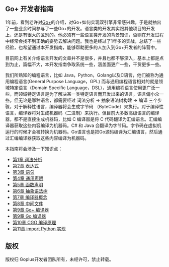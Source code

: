 ## Go+ 开发者指南

1年前，看到老许对[Go+](https://github.com/goplus/gop)的介绍，对Go+如何实现双引擎非常感兴趣，于是就抽出了一些业余时间参与了一些Go+的开发。语言类的开发其实跟其他项目的开发上，还是有很大的区别的。他必须有一些语言类开发的背景知识，否则在开发过程中经常会找不到正确的姿势去解决问题。我也是经过了1年多的实战，总结了一些经验，也希望通过本开发指南，能够帮助更多的人加入到Go+开发者的阵营中。

目前网上有关介绍语言开发的文章并不是很多，并且也都不够深入，基本上都是点到为止，篇幅不大，本开发指南争取系统一些，涵盖面更广一些，干货更多一些。

我们所熟知的编程语言，比如 Java，Python，Golang以及C语言，他们被称为通用编程语言(General Purpose Language，GPL) 而与通用编程语言相对的就是领域特定语言（Domain Specific Language，DSL），通用编程语言使用更广泛一些，而领域特定语言是为了解决某一类特定语言而开发出来的语言，语言偏小众一些。但无论是哪种语言，都需要经过 词法分析 -> 抽象语法树构建 -> 编译 三个步骤，对于解释性语言，编译器将会生成字节码 （ByteCode）来执行。对于编译性语言，编译器将对生成机器码（二进制）来执行。但目前大多数高级语言的编译器，都不是直接生成机器码，比如 C 编译器是将 C 代码翻译为汇编语言。汇编编译器获取这些内容编译为机器码。C# 和 Java 会翻译为字节码。字节码在虚拟机运行的时候才会被转换为机器码。Go语言也是把Go源码编译为汇编语言，然后通过汇编编译器获取这些内容编译为机器码。

本指南将会涉及一下知识点：

* [第1章 词法分析](chapter1/README.md)
* [第2章 表达式](chapter2/README.md)
* [第3章 语句](chapter3/README.md)
* [第4章 通用声明](chapter4/README.md)
* [第5章 函数声明](chapter5/README.md)
* [第6章 抽象语法树](chapter6/README.md)
* [第7章 编译器概念](chapter7/README.md)
* [第8章 中间文件](chapter8/README.md)
* [第9章 Go+ 编译器](chapter8/README.md)
* [第9章 Go 编译器](chapter9/README.md)
* [第10章 CGO 编译原理](chapter10/README.md)
* [第11章 import Python 实现](chapter11/README.md)

## 版权

版权归 Goplus开发者团队所有，未经许可，禁止转载。
